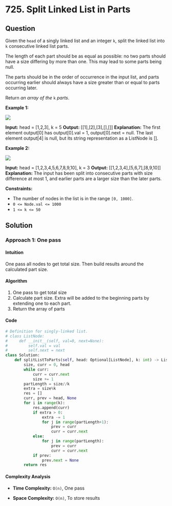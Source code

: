 
# 725. Split Linked List in Parts

## Question

Given the  `head`  of a singly linked list and an integer  `k`, split the linked list into  `k`  consecutive linked list parts.

The length of each part should be as equal as possible: no two parts should have a size differing by more than one. This may lead to some parts being null.

The parts should be in the order of occurrence in the input list, and parts occurring earlier should always have a size greater than or equal to parts occurring later.

Return  _an array of the_ `k` _parts_.

**Example 1:**

![](https://assets.leetcode.com/uploads/2021/06/13/split1-lc.jpg)

**Input:** head = [1,2,3], k = 5
**Output:** [[1],[2],[3],[],[]]
**Explanation:**
The first element output[0] has output[0].val = 1, output[0].next = null.
The last element output[4] is null, but its string representation as a ListNode is [].

**Example 2:**

![](https://assets.leetcode.com/uploads/2021/06/13/split2-lc.jpg)

**Input:** head = [1,2,3,4,5,6,7,8,9,10], k = 3
**Output:** [[1,2,3,4],[5,6,7],[8,9,10]]
**Explanation:**
The input has been split into consecutive parts with size difference at most 1, and earlier parts are a larger size than the later parts.

**Constraints:**

- The number of nodes in the list is in the range  `[0, 1000]`.
- `0 <= Node.val <= 1000`
- `1 <= k <= 50`

## Solution

### Approach 1: One pass

#### Intuition

One pass all nodes to get total size. Then build results around the calculated part size.

#### Algorithm

1. One pass to get total size
2. Calculate part size. Extra will be added to the beginning parts by extending one to each part.
3. Return the array of parts

#### Code

```python
# Definition for singly-linked list.
# class ListNode:
#     def __init__(self, val=0, next=None):
#         self.val = val
#         self.next = next
class Solution:
    def splitListToParts(self, head: Optional[ListNode], k: int) -> List[Optional[ListNode]]:
        size, curr = 0, head
        while curr:
            curr = curr.next
            size += 1
        partLength = size//k
        extra = size%k
        res = []
        curr, prev = head, None
        for i in range(k):
            res.append(curr)
            if extra > 0:
                extra -= 1
                for j in range(partLength+1):
                    prev = curr
                    curr = curr.next
            else:
                for j in range(partLength):
                    prev = curr
                    curr = curr.next
            if prev:
                prev.next = None
        return res
```

#### Complexity Analysis

- **Time Complexity:**  `O(n)`,  One pass

- **Space Complexity:**  `O(n)`, To store results
